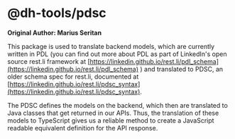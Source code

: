 # @dh-tools/pdsc

<strong>Original Author: Marius Seritan</strong>

This package is used to translate backend models, which are currently written in PDL (you can find
out more about PDL as part of LinkedIn's open source rest.li framework at
[https://linkedin.github.io/rest.li/pdl_schema](https://linkedin.github.io/rest.li/pdl_schema) ) and
translated to PDSC, an older schema spec for rest.li, documented at
[https://linkedin.github.io/rest.li/pdsc_syntax](https://linkedin.github.io/rest.li/pdsc_syntax).

The PDSC defines the models on the backend, which then are translated to Java classes that get
returned in our APIs. Thus, the translation of these models to TypeScript gives us a reliable method
to create a JavaScript readable equivalent definition for the API response.

